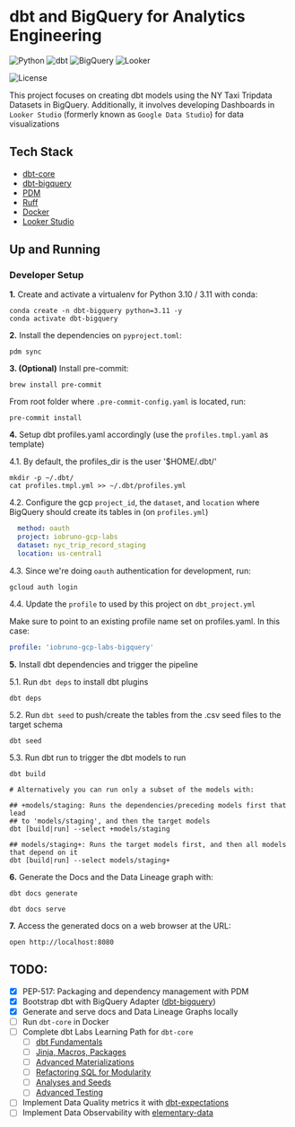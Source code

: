 # dbt and BigQuery for Analytics Engineering

![Python](https://img.shields.io/badge/Python-3.10_|_3.11-4B8BBE.svg?style=flat&logo=python&logoColor=FFD43B&labelColor=306998)
![dbt](https://img.shields.io/badge/dbt-1.7-262A38?style=flat&logo=dbt&logoColor=FF6849&labelColor=262A38)
![BigQuery](https://img.shields.io/badge/BigQuery-3772FF?style=flat&logo=googlebigquery&logoColor=white&labelColor=3772FF)
![Looker](https://img.shields.io/badge/Looker_Studio-3772FF?style=flat&logo=looker&logoColor=white&labelColor=3772FF)

![License](https://img.shields.io/badge/license-CC--BY--SA--4.0-31393F?style=flat&logo=creativecommons&logoColor=black&labelColor=white)

This project focuses on creating dbt models using the NY Taxi Tripdata Datasets in BigQuery. Additionally, it involves developing Dashboards in `Looker Studio` (formerly known as `Google Data Studio`) for data visualizations


## Tech Stack
- [dbt-core](https://github.com/dbt-labs/dbt-core)
- [dbt-bigquery](https://docs.getdbt.com/reference/warehouse-setups/bigquery-setup)
- [PDM](https://pdm-project.org/latest/usage/dependency/)
- [Ruff](https://docs.astral.sh/ruff/configuration/)
- [Docker](https://docs.docker.com/get-docker/)
- [Looker Studio](https://lookerstudio.google.com/)


## Up and Running

### Developer Setup

**1.** Create and activate a virtualenv for Python 3.10 / 3.11 with conda:
```shell
conda create -n dbt-bigquery python=3.11 -y
conda activate dbt-bigquery
```

**2.** Install the dependencies on `pyproject.toml`:
```shell
pdm sync
```

**3. (Optional)**  Install pre-commit:
```shell
brew install pre-commit
```

From root folder where `.pre-commit-config.yaml` is located, run:
```shell
pre-commit install
```

**4.** Setup dbt profiles.yaml accordingly (use the `profiles.tmpl.yaml` as template)

4.1. By default, the profiles_dir is the user '$HOME/.dbt/'
```shell
mkdir -p ~/.dbt/
cat profiles.tmpl.yml >> ~/.dbt/profiles.yml
```

4.2. Configure the gcp `project_id`, the `dataset`, and `location` where BigQuery should create its tables in (on `profiles.yml`)

```yaml
  method: oauth
  project: iobruno-gcp-labs
  dataset: nyc_trip_record_staging
  location: us-central1
```

4.3. Since we're doing `oauth` authentication for development, run:
```shell
gcloud auth login
```

4.4. Update the `profile` to used by this project on `dbt_project.yml`

Make sure to point to an existing profile name set on profiles.yaml. In this case:
```yaml
profile: 'iobruno-gcp-labs-bigquery'
```

**5.** Install dbt dependencies and trigger the pipeline

5.1. Run `dbt deps` to install  dbt plugins
```shell
dbt deps
```

5.2. Run `dbt seed` to push/create the tables from the .csv seed files to the target schema
```shell
dbt seed
```

5.3. Run dbt run to trigger the dbt models to run
```shell
dbt build

# Alternatively you can run only a subset of the models with:

## +models/staging: Runs the dependencies/preceding models first that lead 
## to 'models/staging', and then the target models
dbt [build|run] --select +models/staging

## models/staging+: Runs the target models first, and then all models that depend on it
dbt [build|run] --select models/staging+
```


**6.** Generate the Docs and the Data Lineage graph with:
```shell
dbt docs generate
```
```shell
dbt docs serve
```

**7.** Access the generated docs on a web browser at the URL:
```shell
open http://localhost:8080
```


## TODO:
- [x] PEP-517: Packaging and dependency management with PDM
- [x] Bootstrap dbt with BigQuery Adapter ([dbt-bigquery](https://docs.getdbt.com/docs/core/connect-data-platform/bigquery-setup))
- [x] Generate and serve docs and Data Lineage Graphs locally
- [ ] Run `dbt-core` in Docker
- [ ] Complete dbt Labs Learning Path for `dbt-core`
  - [ ] [dbt Fundamentals](https://courses.getdbt.com/courses/fundamentals)
  - [ ] [Jinja, Macros, Packages](https://courses.getdbt.com/courses/jinja-macros-packages)
  - [ ] [Advanced Materializations](https://courses.getdbt.com/courses/advanced-materializations)
  - [ ] [Refactoring SQL for Modularity](https://courses.getdbt.com/courses/refactoring-sql-for-modularity)
  - [ ] [Analyses and Seeds](https://courses.getdbt.com/courses/analyses-seeds)
  - [ ] [Advanced Testing](https://courses.getdbt.com/courses/advanced-testing)
- [ ] Implement Data Quality metrics it with [dbt-expectations](https://github.com/calogica/dbt-expectations)
- [ ] Implement Data Observability with [elementary-data](https://github.com/elementary-data/elementary)
